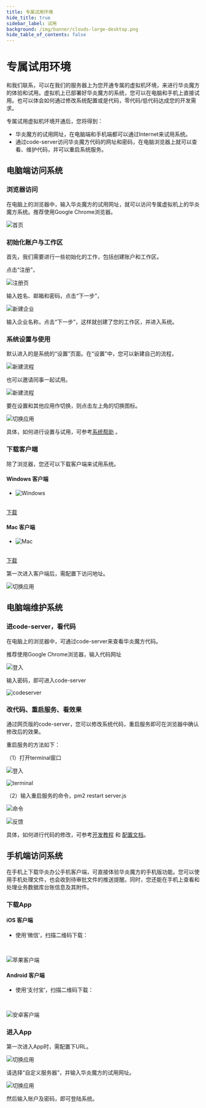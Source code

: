 ```yaml
---
title: 专属试用环境
hide_title: true
sidebar_label: 试用
background: /img/banner/clouds-large-desktop.png
hide_table_of_contents: false
---
```


# 专属试用环境

和我们联系，可以在我们的服务器上为您开通专属的虚拟机环境，来进行华炎魔方的体验和试用。虚拟机上已部署好华炎魔方的系统，您可以在电脑和手机上直接试用。也可以体会如何通过修改系统配置或是代码，零代码/低代码达成您的开发需求。

专属试用虚拟机环境开通后，您将得到：

- 华炎魔方的试用网址，在电脑端和手机端都可以通过Internet来试用系统。
- 通过code-server访问华炎魔方代码的网址和密码，在电脑浏览器上就可以查看、维护代码，并可以重启系统服务。

## 电脑端访问系统

### 浏览器访问

在电脑上的浏览器中，输入华炎魔方的试用网址，就可以访问专属虚拟机上的华炎魔方系统。推荐使用Google Chrome浏览器。

![首页](/assets/try/vmtry_account.png)

### 初始化账户与工作区

首先，我们需要进行一些初始化的工作，包括创建账户和工作区。

点击“注册”，

![注册页](/assets/try/vmtry_signup.png)

输入姓名、邮箱和密码，点击“下一步”，

![新建企业](/assets/try/vmtry_space.png)

输入企业名称，点击“下一步”，这样就创建了您的工作区，并进入系统。

### 系统设置与使用

默认进入的是系统的“设置”页面。在“设置”中，您可以新建自己的流程，

![新建流程](/assets/try/vmtry_workflow.png)

也可以邀请同事一起试用。

![新建流程](/assets/try/vmtry_spaceuser.png)

要在设置和其他应用作切换，则点击左上角的切换图标。

![切换应用](/assets/try/vmtry_switch.png)

具体，如何进行设置与试用，可参考[系统帮助](/help/) 。

### 下载客户端

除了浏览器，您还可以下载客户端来试用系统。

<div className="slds-grid slds-wrap">
<div className="slds-col slds-size_1-of-2 slds-p-vertical_large">

#### Windows 客户端

- ![Windows](/img/desktop-windows.png)

<br/>

<a class="bg-blue-700 text-white px-5 py-3 font-semibold rounded hover:bg-blue-800 hover:text-white ml-3" href="https://www-steedos-com.oss-accelerate.aliyuncs.com/apps/messenger/desktop/4.4.2/steedos-4.4.2-win.exe" target="_blank">
下载
</a>

</div>
<div className="slds-col slds-size_1-of-2 slds-p-vertical_large">

#### Mac 客户端

- ![Mac](/img/desktop-mac.png)

<br/>

<a class="bg-blue-700 text-white px-5 py-3 font-semibold rounded hover:bg-blue-800 hover:text-white ml-3" href="https://www-steedos-com.oss-accelerate.aliyuncs.com/apps/messenger/desktop/4.3.2/steedos-4.3.2-mac.dmg" target="_blank">
下载
</a>

</div>
</div>

第一次进入客户端后，需配置下访问地址。

![切换应用](/assets/try/vmtry_client.png)

## 电脑端维护系统

### 进code-server，看代码

在电脑上的浏览器中，可通过code-server来查看华炎魔方代码。

推荐使用Google Chrome浏览器，输入代码网址

![登入](/assets/try/vmtry_cs_password.png)

输入密码，即可进入code-server

![codeserver](/assets/try/vmtry_cs_page.png)

### 改代码、重启服务、看效果

通过网页版的code-server，您可以修改系统代码，重启服务即可在浏览器中确认修改后的效果。

重启服务的方法如下：

（1）打开terminal窗口

![登入](/assets/try/vmtry_cs_newterminal.png)

![terminal](/assets/try/vmtry_cs_terminal.png)

（2）输入重启服务的命令，pm2 restart server.js

![命令](/assets/try/vmtry_cs_restart.png)

![反馈](/assets/try/vmtry_cs_restart2.png)

具体，如何进行代码的修改，可参考[开发教程](/developer/) 和 [配置文档](/developer/steedos_config)。

## 手机端访问系统

在手机上下载华炎办公手机客户端，可直接体验华炎魔方的手机版功能。您可以使用手机处理文件，也会收到待审批文件的推送提醒。同时，您还能在手机上查看和处理业务数据库台账信息及其附件。

### 下载App

<div className="slds-grid slds-wrap">
<div className="slds-col slds-size_1-of-2 slds-p-vertical_large">

#### iOS 客户端

- 使用‘微信’，扫描二维码下载：

<br/>

![苹果客户端](/assets/workflow/download-ios.png)

</div>
<div className="slds-col slds-size_1-of-2 slds-p-vertical_large">

#### Android 客户端

- 使用‘支付宝’，扫描二维码下载：

<br/>

![安卓客户端](/assets/workflow/download-android.png)

</div>
</div>

### 进入App

第一次进入App时，需配置下URL。

![切换应用](/assets/try/vmtry_app_page.png)

请选择“自定义服务器”，并输入华炎魔方的试用网址。

![切换应用](/assets/try/vmtry_app_login.png)

然后输入账户及密码，即可登陆系统。

